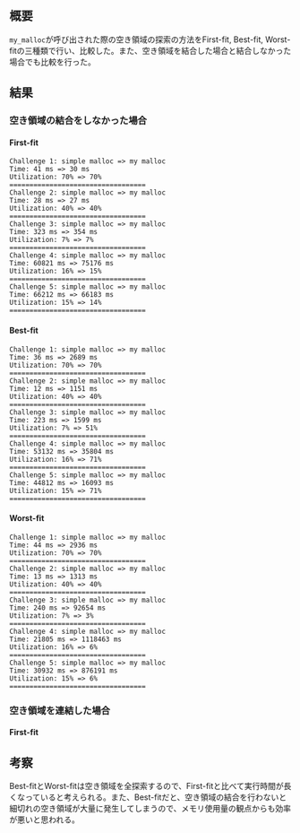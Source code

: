 ## 概要

`my_malloc`が呼び出された際の空き領域の探索の方法をFirst-fit, Best-fit, Worst-fitの三種類で行い、比較した。また、空き領域を結合した場合と結合しなかった場合でも比較を行った。

## 結果

### 空き領域の結合をしなかった場合

#### First-fit

```
Challenge 1: simple malloc => my malloc
Time: 41 ms => 30 ms
Utilization: 70% => 70%
==================================
Challenge 2: simple malloc => my malloc
Time: 28 ms => 27 ms
Utilization: 40% => 40%
==================================
Challenge 3: simple malloc => my malloc
Time: 323 ms => 354 ms
Utilization: 7% => 7%
==================================
Challenge 4: simple malloc => my malloc
Time: 60821 ms => 75176 ms
Utilization: 16% => 15%
==================================
Challenge 5: simple malloc => my malloc
Time: 66212 ms => 66183 ms
Utilization: 15% => 14%
==================================
```

#### Best-fit

```
Challenge 1: simple malloc => my malloc
Time: 36 ms => 2689 ms
Utilization: 70% => 70%
==================================
Challenge 2: simple malloc => my malloc
Time: 12 ms => 1151 ms
Utilization: 40% => 40%
==================================
Challenge 3: simple malloc => my malloc
Time: 223 ms => 1599 ms
Utilization: 7% => 51%
==================================
Challenge 4: simple malloc => my malloc
Time: 53132 ms => 35804 ms
Utilization: 16% => 71%
==================================
Challenge 5: simple malloc => my malloc
Time: 44812 ms => 16093 ms
Utilization: 15% => 71%
==================================
```

#### Worst-fit

```
Challenge 1: simple malloc => my malloc
Time: 44 ms => 2936 ms
Utilization: 70% => 70%
==================================
Challenge 2: simple malloc => my malloc
Time: 13 ms => 1313 ms
Utilization: 40% => 40%
==================================
Challenge 3: simple malloc => my malloc
Time: 240 ms => 92654 ms
Utilization: 7% => 3%
==================================
Challenge 4: simple malloc => my malloc
Time: 21805 ms => 1118463 ms
Utilization: 16% => 6%
==================================
Challenge 5: simple malloc => my malloc
Time: 30932 ms => 876191 ms
Utilization: 15% => 6%
==================================
```

### 空き領域を連結した場合

#### First-fit

## 考察

Best-fitとWorst-fitは空き領域を全探索するので、First-fitと比べて実行時間が長くなっていると考えられる。また、Best-fitだと、空き領域の結合を行わないと細切れの空き領域が大量に発生してしまうので、メモリ使用量の観点からも効率が悪いと思われる。
